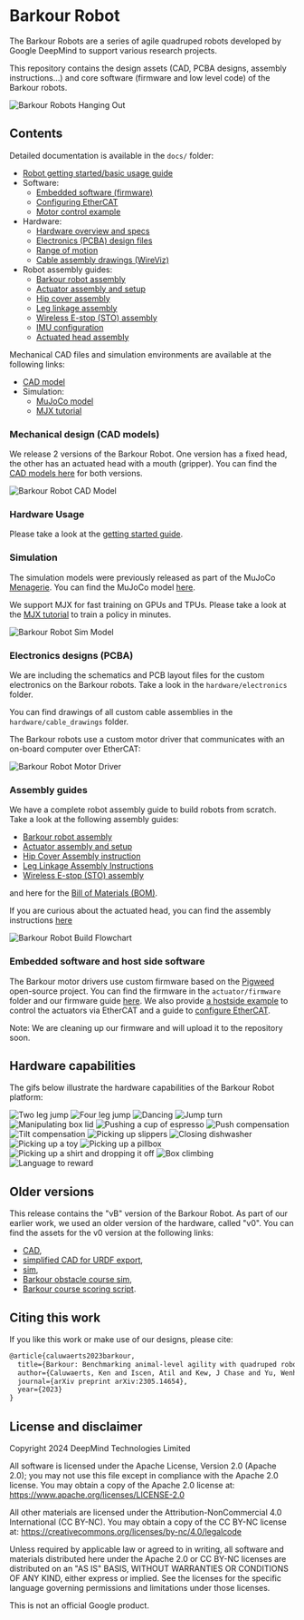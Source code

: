 # Barkour Robot

The Barkour Robots are a series of agile quadruped robots developed by Google
DeepMind to support various research projects.

This repository contains the design assets (CAD, PCBA designs, assembly
instructions...) and core software (firmware and low level code) of the Barkour
robots.

![Barkour Robots Hanging Out](docs/images/readme/barkour_flock.png)

## Contents

Detailed documentation is available in the `docs/` folder:

*   [Robot getting started/basic usage guide](docs/getting_started.md)
*   Software:
    *   [Embedded software (firmware)](docs/firmware.md)
    *   [Configuring EtherCAT](docs/ethercat_config.md)
    *   [Motor control example](docs/motor_control.md)
*   Hardware:
    *   [Hardware overview and specs](docs/hardware_overview.md)
    *   [Electronics (PCBA) design files](hardware/electronics)
    *   [Range of motion](docs/barkour_rom.md)
    *   [Cable assembly drawings (WireViz)](hardware/cable_drawings)
*   Robot assembly guides:
    *   [Barkour robot assembly](docs/full_barkour_robot_assembly.md)
    *   [Actuator assembly and setup](docs/actuator_assembly_and_setup.md)
    *   [Hip cover assembly](docs/hipcover_assembly_instructions.md)
    *   [Leg linkage assembly](docs/leglinkage_assembly_instructions.md)
    *   [Wireless E-stop (STO) assembly](docs/wsto_assembly.md)
    *   [IMU configuration](docs/imu_config.md)
    *   [Actuated head assembly](docs/actuated_head_assembly.md)

Mechanical CAD files and simulation environments are available at the following
links:

*   [CAD model](https://gdm.onshape.com/documents/2587dbf423d784b45437b14a/v/b07bb08c3dc8b02bae21b866/e/bdcd5797385cee9e4f78dfef?aa=true)
*   Simulation:
    *   [MuJoCo model](https://github.com/google-deepmind/mujoco_menagerie/tree/main/google_barkour_vb)
    *   [MJX tutorial](https://github.com/google-deepmind/mujoco/blob/main/mjx/tutorial.ipynb)

### Mechanical design (CAD models)

We release 2 versions of the Barkour Robot. One version has a fixed head, the
other has an actuated head with a mouth (gripper). You can find the
[CAD models here](https://gdm.onshape.com/documents/2587dbf423d784b45437b14a/v/b07bb08c3dc8b02bae21b866/e/bdcd5797385cee9e4f78dfef?aa=true)
for both versions.

![Barkour Robot CAD Model](docs/images/readme/barkour_cad_versions.gif)

### Hardware Usage

Please take a look at the [getting started guide](docs/getting_started.md).

### Simulation

The simulation models were previously released as part of the MuJoCo
[Menagerie](https://mujoco.readthedocs.io/en/stable/models.html). You can find
the MuJoCo model
[here](https://github.com/google-deepmind/mujoco_menagerie/tree/main/google_barkour_vb).

We support MJX for fast training on GPUs and TPUs. Please take a look at the
[MJX tutorial](https://github.com/google-deepmind/mujoco/blob/main/mjx/tutorial.ipynb)
to train a policy in minutes.

![Barkour Robot Sim Model](docs/images/readme/barkour_sim.png)

### Electronics designs (PCBA)

We are including the schematics and PCB layout files for the custom electronics
on the Barkour robots. Take a look in the `hardware/electronics` folder.

You can find drawings of all custom cable assemblies in the
`hardware/cable_drawings` folder.

The Barkour robots use a custom motor driver that communicates with an on-board
computer over EtherCAT:

![Barkour Robot Motor Driver](docs/images/readme/barkour_holberton.png)

### Assembly guides

We have a complete robot assembly guide to build robots from scratch. Take a
look at the following assembly guides:

-   [Barkour robot assembly](docs/full_barkour_robot_assembly.md)
-   [Actuator assembly and setup](docs/actuator_assembly_and_setup.md)
-   [Hip Cover Assembly instruction](docs/hipcover_assembly_instructions.md)
-   [Leg Linkage Assembly Instructions](docs/leglinkage_assembly_instructions.md)
-   [Wireless E-stop (STO) assembly](docs/wsto_assembly.md)

and here for the
[Bill of Materials (BOM)](hardware/barkour_robot_bill_of_materials.csv).

If you are curious about the actuated head, you can find the assembly
instructions [here](docs/actuated_head_assembly.md)

![Barkour Robot Build Flowchart](docs/images/robot_assembly/barkour_build_flowchart.png)

### Embedded software and host side software

The Barkour motor drivers use custom firmware based on the
[Pigweed](https://pigweed.dev) open-source project. You can find the firmware in
the `actuator/firmware` folder and our firmware guide [here](docs/firmware.md).
We also provide [a hostside example](docs/motor_control.md) to control the
actuators via EtherCAT and a guide to
[configure EtherCAT](docs/ethercat_config.md).

Note: We are cleaning up our firmware and will upload it to the repository soon.

## Hardware capabilities

The gifs below illustrate the hardware capabilities of the Barkour Robot
platform:

![Two leg jump](docs/images/capabilities/2legjump.gif)
![Four leg jump](docs/images/capabilities/4legjump.gif)
![Dancing](docs/images/capabilities/dance.gif)
![Jump turn](docs/images/capabilities/jumpturn.gif)
![Manipulating box lid](docs/images/capabilities/box_lid.gif)
![Pushing a cup of espresso](docs/images/capabilities/espresso_gently.gif)
![Push compensation](docs/images/capabilities/push_compensation.gif)
![Tilt compensation](docs/images/capabilities/tilt_compensation.gif)
![Picking up slippers](docs/images/capabilities/slipper.gif)
![Closing dishwasher](docs/images/capabilities/actuated_head_dishwasher.gif)
![Picking up a toy](docs/images/capabilities/actuated_head_pickup.gif)
![Picking up a pillbox](docs/images/capabilities/actuated_head_pickup_pillbox.gif)
![Picking up a shirt and dropping it off](docs/images/capabilities/pickup_shirt_and_drop_it_off.gif)
![Box climbing](docs/images/capabilities/climb_box.gif)
![Language to reward](docs/images/capabilities/language_to_reward.gif)

## Older versions

This release contains the "vB" version of the Barkour Robot. As part of our
earlier work, we used an older version of the hardware, called "v0". You can
find the assets for the v0 version at the following links:

-   [CAD](https://gdm.onshape.com/documents/8bcc0544056aa5de830b6353/w/9f4df6916bccef9b9b882a52/e/9296b0bcf28e5f27569d4cdb),
-   [simplified CAD for URDF export](https://deepmind.onshape.com/documents/bd3aaf26c384d7d058cee090/w/9bd0468bf4dae717e9b02f17/e/6151d1e161dfa46066201d62),
-   [sim](https://github.com/google-deepmind/mujoco_menagerie/tree/main/google_barkour_v0),
-   [Barkour obstacle course sim](https://github.com/google-deepmind/mujoco_menagerie/tree/main/google_barkour_v0),
-   [Barkour course scoring script](https://github.com/google/brax/blob/main/brax/experimental/barkour/score_barkour.py).

## Citing this work

If you like this work or make use of our designs, please cite:

```latex
@article{caluwaerts2023barkour,
  title={Barkour: Benchmarking animal-level agility with quadruped robots},
  author={Caluwaerts, Ken and Iscen, Atil and Kew, J Chase and Yu, Wenhao and Zhang, Tingnan and Freeman, Daniel and Lee, Kuang-Huei and Lee, Lisa and Saliceti, Stefano and Zhuang, Vincent and others},
  journal={arXiv preprint arXiv:2305.14654},
  year={2023}
}
```

## License and disclaimer

Copyright 2024 DeepMind Technologies Limited

All software is licensed under the Apache License, Version 2.0 (Apache 2.0); you
may not use this file except in compliance with the Apache 2.0 license. You may
obtain a copy of the Apache 2.0 license at:
https://www.apache.org/licenses/LICENSE-2.0

All other materials are licensed under the Attribution-NonCommercial 4.0
International (CC BY-NC). You may obtain a copy of the CC BY-NC license at:
https://creativecommons.org/licenses/by-nc/4.0/legalcode

Unless required by applicable law or agreed to in writing, all software and
materials distributed here under the Apache 2.0 or CC BY-NC licenses are
distributed on an "AS IS" BASIS, WITHOUT WARRANTIES OR CONDITIONS OF ANY KIND,
either express or implied. See the licenses for the specific language governing
permissions and limitations under those licenses.

This is not an official Google product.
